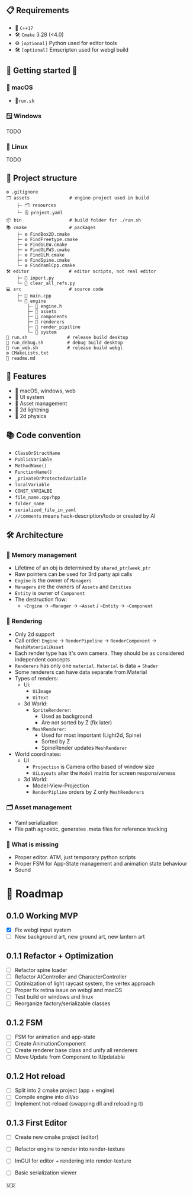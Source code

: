 ## 📋 Requirements
- 🧠 ```C++17```
- 🛠️ ```Cmake``` 3.28 (<4.0)
- ⚙️ ```[optional]``` Python used for editor tools
- 🛠️ ```[optional]``` Emscripten used for webgl build
## 👋 Getting started 🤞
### 🍎 macOS 
- 🏃```run.sh``` 
### 🪟 Windows 
TODO
### 🐧 Linux 
TODO

## 🔨 Project structure 

``` 
⚙️ .gitignore 
🗂️ assets               # engine-project used in build 
    ├─ 🗂️ resources
    └─ 🗒️ project.yaml
📦 bin                  # build folder for ./run.sh
📚 cmake                # packages
    ├─ ⚙️ FindBox2D.cmake
    ├─ ⚙️ FindFreetype.cmake
    ├─ ⚙️ FindGLEW.cmake
    ├─ ⚙️ FindGLFW3.cmake
    ├─ ⚙️ FindGLM.cmake
    ├─ ⚙️ FindSpine.cmake
    └─ ⚙️ FindYamlCpp.cmake
🛠️ editor               # editor scripts, not real editor
    ├─ 📄 import.py
    └─ 📄 clear_all_refs.py
💻 src                  # source code
    ├─ 🚀 main.cpp
    └─ 🧠 engine
        ├─ 📄 engine.h
        ├─ 📁 assets
        ├─ 📁 components
        ├─ 📁 renderers
        ├─ 📁 render_pipiline
        └─ 📁 system
🚀 run.sh               # release build desktop
🚀 run_debug.sh         # debug build desktop
🚀 run_web.sh           # release build webgl
⚙️ CMakeLists.txt
📘 readme.md
 ``` 



## 🦾 Features
- 🏢 macOS, windows, web
- 🔳 UI system
- 📀 Asset management
- 🔦 2d lightning
- 🎳 2d physics

## 📚 Code convention
- ```ClassOrStructName```
- ```PublicVariable```
- ```MethodName()```
- ```FunctionName()```
- ```_privateOrProtectedVariable```
- ```localVariable```
- ```CONST_VARIALBE```
- ```file_name.cpp/hpp```
- ```folder_name```
- ```serialized_file_in_yaml```
- ```//comments``` means hack-description/todo or created by AI

## 🛠️ Architecture
### 📀 Memory management
- Lifetime of an obj is determined by ```shared_ptr```/```week_ptr```
- Raw pointers can be used for 3rd party api calls
- ```Engine``` is the owner of ```Managers```
- ```Managers``` are the owners of ```Assets``` and ```Entities```
- ```Entity``` is owner of ```Component```
- The destruction flow:
  - ```~Engine``` -> ```~Manager``` -> ```~Asset``` / ```~Entity``` -> ```~Component```

### 🔦 Rendering
- Only 2d support
- Call order: ```Engine``` -> ```RenderPipeline``` -> ```RenderComponent``` ->  ```Mesh```/```Material```/```Asset```
- Each render type has it's own camera. They should be as considered independent concepts 
- ```Renderers``` has only one ```material```. ```Material``` is data + ```Shader```
- Some renderers can have data separate from Material
- Types of renders:
  - Ui:
    - ```UiImage```
    - ```UiText```
  - 3d World:
    - ```SpriteRenderer```:
      - Used as background
      - Are not sorted by Z (fix later)
    - ```MeshRenderer```:
      - Used for most important (Light2d, Spine)
      - Sorted by Z
      - SpineRender updates ```MeshRenderer```
- World coordinates:
  - UI
    - ```Projection``` is Camera ortho based of window size
    - ```UiLayouts``` alter the ```Model``` matrix for screen responsiveness
  - 3d World:
    - Model-View-Projection
    - ```RenderPipline``` orders by Z only ```MeshRenderers```
### 🗂️ Asset management
- Yaml serialization
- File path agnostic, generates .meta files for reference tracking

### 🧠 What is missing
- Proper editor. ATM, just temporary python scripts
- Proper FSM for App-State management and animation state behaviour
- Sound

# 🏃 Roadmap
## 0.1.0 Working MVP
- [x] Fix webgl input system
- [ ] New background art, new ground art, new lantern art

## 0.1.1 Refactor + Optimization
- [ ] Refactor spine loader
- [ ] Refactor AIController and CharacterController
- [ ] Optimization of light raycast system, the vertex approach
- [ ] Proper fix retina issue on webgl and macOS
- [ ] Test build on windows and linux
- [ ] Reorganize factory/serializable classes 

## 0.1.2 FSM
- [ ] FSM for animation and app-state 
- [ ] Create AnimationComponent 
- [ ] Create renderer base class and unify all renderers
- [ ] Move Update from Component to IUpdatable

## 0.1.2 Hot reload
- [ ] Split into 2 cmake project (app + engine)
- [ ] Compile engine into dll/so 
- [ ] Implement hot-reload (swapping dll and reloading it)

## 0.1.3 First Editor
- [ ] Create new cmake project (editor)
- [ ] Refactor engine to render into render-texture
- [ ] ImGUI for editor + rendering into render-texture
- [ ] Basic serialization viewer


🇲🇩